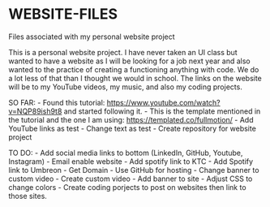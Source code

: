 # WEBSITE-FILES
 Files associated with my personal website project

This is a personal website project. I have never taken an UI class but wanted to have a website as I will be looking for a job next year and also wanted to the practice of creating a functioning anything with code. We do a lot less of that than I thought we would in school. The links on the website will be to my YouTube videos, my music, and also my coding projects.

SO FAR:
    - Found this tutorial: https://www.youtube.com/watch?v=NQP89ish9t8 and started following it.
    - This is the template mentioned in the tutorial and the one I am using: https://templated.co/fullmotion/
    - Add YouTube links as test
    - Change text as test 
    - Create repository for website project


TO DO:
    - Add social media links to bottom (LinkedIn, GitHub, Youtube, Instagram)
    - Email enable website
    - Add spotify link to KTC
    - Add Spotify link to Umbreon
    - Get Domain
    - Use GitHub for hosting
    - Change banner to custom video
        - Create custom video
        - Add banner to site
    - Adjust CSS to change colors
    - Create coding porjects to post on websites then link to those sites.